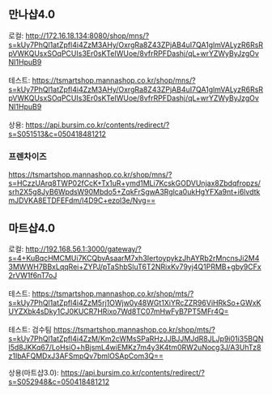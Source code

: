 
## 만나샵4.0
로컬:
http://172.16.18.134:8080/shop/mns/?s=kUy7PhQl1atZpfl4i4ZzM3AHy/OxrgRa8Z43ZPjAB4uI7QA1glmVALyzR6RsRpVWKQUsxSOqPCUIs3Er0sKTeIWUoe/8vfrRPFDashj/qL+wrYZWyByJzgOvNI1HpuB9
<br><br>
테스트:
https://tsmartshop.mannashop.co.kr/shop/mns/?s=kUy7PhQl1atZpfl4i4ZzM3AHy/OxrgRa8Z43ZPjAB4uI7QA1glmVALyzR6RsRpVWKQUsxSOqPCUIs3Er0sKTeIWUoe/8vfrRPFDashj/qL+wrYZWyByJzgOvNI1HpuB9<br><br>
상용:
https://api.bursim.co.kr/contents/redirect/?s=S051513&c=050418481212

### 프렌차이즈
https://tsmartshop.mannashop.co.kr/shop/mns/?s=HCzzUArq8TWP02fCcK+Tx1uR+ymd1MLi7KcskGODVUnjax8Zbdqfropzs/srh2X5g8JyB6WpdsW90Mbdo5+ZqkFrSgwA3Rglca0ukHgYFXa9nt+i6lvdtkmJDVKA8ETDFEFdm/I4D9C+ezol3e/Nvg==


## 마트샵4.0
로컬:
http://192.168.56.1:3000/gateway/?s=4+KuBqcHMCMUi7KCQbvAsaarM7xh3IertoypykzJhAYRb2rMncnsJi2M43MWWH7BBxLqqRei+ZYPJ/pTaShbSluT6T2NRixKv79yj4Q1PRMB+gby9CFx2rVW1f6nT7oJ
<br><br>
테스트:
https://tsmartshop.mannashop.co.kr/shop/mts/?s=kUy7PhQl1atZpfl4i4ZzM5rj1OWjw0y48WGt1XiYRcZZR96ViHRkSo+GWxKUYZXbk4sDky1CJ0KUCR7HRixo7Wd8TC07mHwFyB7PT5MFr4Q=
<br><br>
테스트: 검수팀
https://tsmartshop.mannashop.co.kr/shop/mts/?s=kUy7PhQl1atZpfl4i4ZzM/Km2cWMsSPaRHzJJBJJMJdR8JLJp9i01i35BQNl5d8JKKq67/LoHsiO+hBjsmL4wiEMKz7m4y3K4tm0RW2uNocg3J/A3UhTz8z1IbAFQMDxJ3AFSmpQv7bmlOSApCom3Q==

상용(마트샵3.0):
https://api.bursim.co.kr/contents/redirect/?s=S052948&c=050418481212
